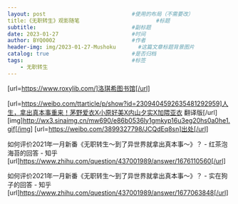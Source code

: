```yaml
---
layout: post                           #使用的布局（不需要改）
title:《无职转生》观影随笔                        #标题
subtitle:                              #副标题
date: 2023-01-27                       #时间
author: BYQ0002                        #作者
header-img: img/2023-01-27-Mushoku       #这篇文章标题背景图片
catalog: true                          #是否归档
tags:                                  #标签
    - 无职转生
---
```


[url=https://www.roxylib.com/]洛琪希图书馆[/url]

[url=https://weibo.com/ttarticle/p/show?id=2309404592635481292959]人生，拿出真本事重来！茅野爱衣X小原好美X内山夕实X加隈亚衣 翻译版[/url]
[img]http://wx3.sinaimg.cn/mw690/e86b0536ly1gmkyp16u3eg20hs0a0he1.gif[/img]
[url=https://weibo.com/3899327798/JCQdEq8sn]出处[/url]

如何评价2021年一月新番《无职转生～到了异世界就拿出真本事～》？ - 红茶泡海苔的回答 - 知乎
[url]https://www.zhihu.com/question/437001989/answer/1676110560[/url]

如何评价2021年一月新番《无职转生～到了异世界就拿出真本事～》？ - 实在狗子的回答 - 知乎
[url]https://www.zhihu.com/question/437001989/answer/1677063848[/url]